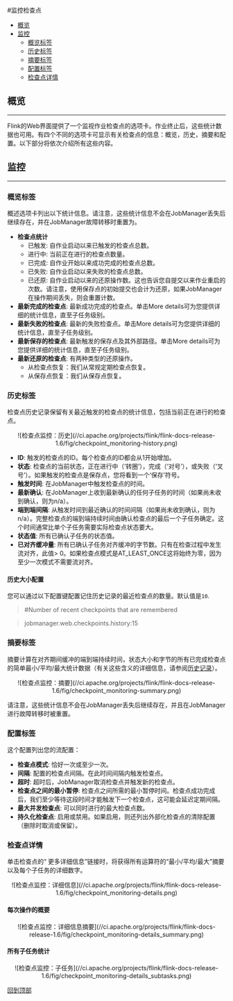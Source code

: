 #监控检查点

* [概览](#overview)
* [监控](#monitor)
    * [概览标签](#overview-tab)
    * [历史标签](#history-tab)
    * [摘要标签](#summary-tab)
    * [配置标签](#configuration-tab)
    * [检查点详情](#checkpoint-details)


## 概览[](#overview)
***
Flink的Web界面提供了一个监视作业检查点的选项卡。作业终止后，这些统计数据也可用。有四个不同的选项卡可显示有关检查点的信息：概览，历史，摘要和配置。以下部分将依次介绍所有这些内容。

## 监控[](#monitor)
***
### 概览标签[](#overview-tab)
概述选项卡列出以下统计信息。请注意，这些统计信息不会在JobManager丢失后继续存在，并在JobManager故障转移时重置为。

* **检查点统计**
    * 已触发: 自作业启动以来已触发的检查点总数。
    * 进行中: 当前正在进行的检查点数量。
    * 已完成: 自作业开始以来成功完成的检查点总数。
    * 已失败: 自作业启动以来失败的检查点总数。
    * 已还原: 自作业启动以来的还原操作数。这也告诉您自提交以来作业重启的次数。请注意，使用保存点的初始提交也会计为还原，如果JobManager在操作期间丢失，则会重置计数。
* **最新完成的检查点**: 最新成功完成的检查点。单击More details可为您提供详细的统计信息，直至子任务级别。
* **最新失败的检查点**:  最新的失败检查点。单击More details可为您提供详细的统计信息，直至子任务级别。
* **最新保存的检查点**: 最新触发的保存点及其外部路径。单击More details可为您提供详细的统计信息，直至子任务级别。
* **最新还原的检查点**: 有两种类型的还原操作。
    * 从检查点恢复：我们从常规定期检查点恢复。
    * 从保存点恢复：我们从保存点恢复。

### 历史标签[](#history-tab)
检查点历史记录保留有关最近触发的检查点的统计信息，包括当前正在进行的检查点。
<center>
  ![检查点监控：历史](//ci.apache.org/projects/flink/flink-docs-release-1.6/fig/checkpoint_monitoring-history.png)
</center>

* **ID**: 触发​​的检查点的ID。每个检查点的ID都会从1开始增加。
* **状态**: 检查点的当前状态，正在进行中（‘转圈’），完成（‘对号’），或失败（‘叉号’）。如果触发的检查点是保存点，您将看到一个‘保存’符号。
* **触发时间**: 在JobManager中触发检查点的时间。
* **最新确认**: 在JobManager上收到最新确认的任何子任务的时间（如果尚未收到确认，则为n/a）。
* **端到端间隔**: 从触发时间到最近确认的时间间隔（如果尚未收到确认，则为n/a）。完整检查点的端到端持续时间由确认检查点的最后一个子任务确定。这个时间通常比单个子任务需要实际检查点状态要大。
* **状态值**: 所有已确认子任务的状态值。
* **已对齐缓冲量**: 所有已确认子任务对齐缓冲的字节数。只有在检查过程中发生流对齐，此值> 0。如果检查点模式是AT_LEAST_ONCE这将始终为零，因为至少一次模式不需要流对齐。

#### 历史大小配置[](#history-size-configuration)
您可以通过以下配置键配置记住历史记录的最近检查点的数量。默认值是`10`.

> \#Number of recent checkpoints that are remembered

> jobmanager.web.checkpoints.history:15

### 摘要标签[](#summary-tab)

摘要计算在对齐期间缓冲的端到端持续时间，状态大小和字节的所有已完成检查点的简单最小/平均/最大统计数据（有关这些含义的详细信息，请参阅[历史记录](#history)）。
<center>
  ![检查点监控：摘要](//ci.apache.org/projects/flink/flink-docs-release-1.6/fig/checkpoint_monitoring-summary.png)
</center>

请注意，这些统计信息不会在JobManager丢失后继续存在，并且在JobManager进行故障转移时被重置。

### 配置标签[](#configuration-tab)

这个配置列出您的流配置：

*   **检查点模式**: 恰好一次或至少一次。
*   **间隔**: 配置的检查点间隔。在此时间间隔内触发检查点。
*   **超时**: 超时后，JobManager取消检查点并触发新的检查点。
*   **检查点之间的最小暂停**: 检查点之间所需的最小暂停时间。检查点成功完成后，我们至少等待这段时间才能触发下一个检查点，这可能会延迟定期间隔。
*   **最大并发检查点**: 可以同时进行的最大检查点数。
*   **持久化检查点**: 启用或禁用。如果启用，则还列出外部化检查点的清除配置（删除时取消或保留）。

### 检查点详情[](#checkpoint-details)

单击检查点的“ 更多详细信息”链接时，将获得所有运算符的“最小/平均/最大”摘要以及每个子任务的详细数字。

<center>
  ![检查点监控：详细信息](//ci.apache.org/projects/flink/flink-docs-release-1.6/fig/checkpoint_monitoring-details.png)
</center>

#### 每次操作的概要[](#summary-per-operator)

<center>
  ![检查点监控：详细信息摘要](//ci.apache.org/projects/flink/flink-docs-release-1.6/fig/checkpoint_monitoring-details_summary.png)
</center>

#### 所有子任务统计[](#all-subtask-statistics)

<center>
  ![检查点监控：子任务](//ci.apache.org/projects/flink/flink-docs-release-1.6/fig/checkpoint_monitoring-details_subtasks.png)
</center>

[<span class="glyphicon glyphicon-chevron-up"></span><font style="vertical-align: inherit;"><font style="vertical-align: inherit;"> 回到顶部</font></font>](#top)

